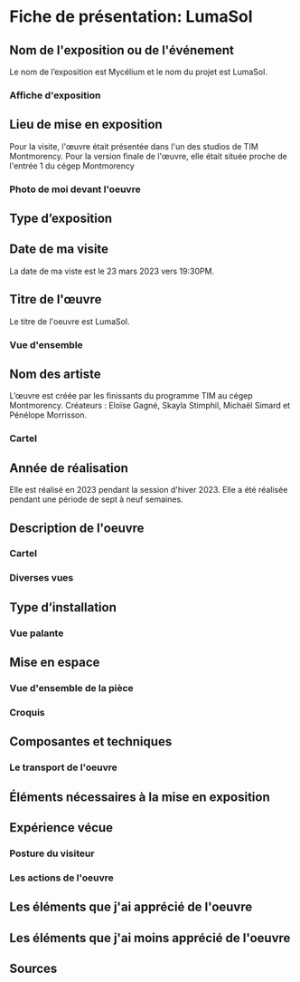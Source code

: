 # Fiche de présentation: LumaSol

## Nom de l'exposition ou de l'événement 

Le nom de l’exposition est Mycélium et le nom du projet est LumaSol.

### Affiche d'exposition 

## Lieu de mise en exposition 

Pour la visite, l'œuvre était présentée dans l'un des studios de TIM Montmorency. Pour la version finale de l'œuvre, elle était située proche de l'entrée 1 du cégep Montmorency

### Photo de moi devant l'oeuvre

## Type d’exposition 

## Date de ma visite

La date de ma viste est le 23 mars 2023 vers 19:30PM.

## Titre de l'œuvre 

Le titre de l'oeuvre est LumaSol.

### Vue d'ensemble

## Nom des artiste 

L’œuvre est créée par les finissants du programme TIM au cégep Montmorency.
Créateurs : Eloïse Gagné, Skayla Stimphil, Michaël Simard et Pénélope Morrisson.

### Cartel

## Année de réalisation  

Elle est réalisé en 2023 pendant la session d'hiver 2023. Elle a été réalisée pendant une période de sept à neuf semaines.

## Description de l'oeuvre

### Cartel

### Diverses vues

## Type d’installation

### Vue palante

## Mise en espace

### Vue d'ensemble de la pièce

### Croquis

## Composantes et techniques 

### Le transport de l'oeuvre

## Éléments nécessaires à la mise en exposition

## Expérience vécue

### Posture du visiteur

### Les actions de l'oeuvre

## Les éléments que j'ai apprécié de l'oeuvre

## Les éléments que j'ai moins apprécié de l'oeuvre

## Sources
